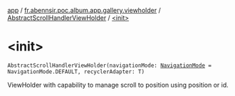 [app](../../index.md) / [fr.abennsir.poc.album.app.gallery.viewholder](../index.md) / [AbstractScrollHandlerViewHolder](index.md) / [&lt;init&gt;](./-init-.md)

# &lt;init&gt;

`AbstractScrollHandlerViewHolder(navigationMode: `[`NavigationMode`](../../fr.abennsir.poc.album.app.gallery.data/-navigation-mode/index.md)` = NavigationMode.DEFAULT, recyclerAdapter: T)`

ViewHolder with capability to manage scroll to position using position or id.

